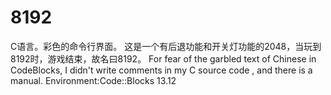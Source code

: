 # 8192
C语言。彩色的命令行界面。
这是一个有后退功能和开关灯功能的2048，当玩到8192时，游戏结束，故名曰8192。
For fear of the garbled text of Chinese in CodeBlocks, I didn't write comments in my C source code , and there is a manual.
Environment:Code::Blocks 13.12
